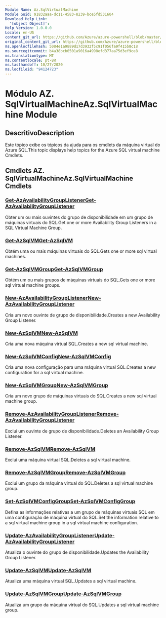 ```yaml
---
Module Name: Az.SqlVirtualMachine
Module Guid: 91832aaa-dc11-4583-8239-bce5fd531604
Download Help Link:
  '[object Object]': 
Help Version: 1.0.0.0
Locale: en-US
content_git_url: https://github.com/Azure/azure-powershell/blob/master/src/SqlVirtualMachine/SqlVirtualMachine/help/Az.SqlVirtualMachine.md
original_content_git_url: https://github.com/Azure/azure-powershell/blob/master/src/SqlVirtualMachine/SqlVirtualMachine/help/Az.SqlVirtualMachine.md
ms.openlocfilehash: 5084e1a9889d17d3932f5c91f056fa9f415b8c18
ms.sourcegitcommit: b4a38bcb0501a9016a4998efd377aa75d3ef9ce8
ms.translationtype: MT
ms.contentlocale: pt-BR
ms.lasthandoff: 10/27/2020
ms.locfileid: "94124723"
---
```

# <span data-ttu-id="a27f2-101">Módulo AZ. SqlVirtualMachine</span><span class="sxs-lookup"><span data-stu-id="a27f2-101">Az.SqlVirtualMachine Module</span></span>
## <span data-ttu-id="a27f2-102">Descritivo</span><span class="sxs-lookup"><span data-stu-id="a27f2-102">Description</span></span>
<span data-ttu-id="a27f2-103">Este tópico exibe os tópicos da ajuda para os cmdlets da máquina virtual do Azure SQL.</span><span class="sxs-lookup"><span data-stu-id="a27f2-103">This topic displays help topics for the Azure SQL virtual machine Cmdlets.</span></span>

## <span data-ttu-id="a27f2-104">Cmdlets AZ. SqlVirtualMachine</span><span class="sxs-lookup"><span data-stu-id="a27f2-104">Az.SqlVirtualMachine Cmdlets</span></span>
### [<span data-ttu-id="a27f2-105">Get-AzAvailabilityGroupListener</span><span class="sxs-lookup"><span data-stu-id="a27f2-105">Get-AzAvailabilityGroupListener</span></span>](Get-AzAvailabilityGroupListener.md)
<span data-ttu-id="a27f2-106">Obter um ou mais ouvintes do grupo de disponibilidade em um grupo de máquinas virtuais do SQL.</span><span class="sxs-lookup"><span data-stu-id="a27f2-106">Get one or more Availability Group Listeners in a SQL Virtual Machine Group.</span></span>

### [<span data-ttu-id="a27f2-107">Get-AzSqlVM</span><span class="sxs-lookup"><span data-stu-id="a27f2-107">Get-AzSqlVM</span></span>](Get-AzSqlVM.md)
<span data-ttu-id="a27f2-108">Obtém uma ou mais máquinas virtuais do SQL.</span><span class="sxs-lookup"><span data-stu-id="a27f2-108">Gets one or more sql virtual machines.</span></span>

### [<span data-ttu-id="a27f2-109">Get-AzSqlVMGroup</span><span class="sxs-lookup"><span data-stu-id="a27f2-109">Get-AzSqlVMGroup</span></span>](Get-AzSqlVMGroup.md)
<span data-ttu-id="a27f2-110">Obtém um ou mais grupos de máquinas virtuais do SQL.</span><span class="sxs-lookup"><span data-stu-id="a27f2-110">Gets one or more sql virtual machine groups.</span></span>

### [<span data-ttu-id="a27f2-111">New-AzAvailabilityGroupListener</span><span class="sxs-lookup"><span data-stu-id="a27f2-111">New-AzAvailabilityGroupListener</span></span>](New-AzAvailabilityGroupListener.md)
<span data-ttu-id="a27f2-112">Cria um novo ouvinte de grupo de disponibilidade.</span><span class="sxs-lookup"><span data-stu-id="a27f2-112">Creates a new Availability Group Listener.</span></span>

### [<span data-ttu-id="a27f2-113">New-AzSqlVM</span><span class="sxs-lookup"><span data-stu-id="a27f2-113">New-AzSqlVM</span></span>](New-AzSqlVM.md)
<span data-ttu-id="a27f2-114">Cria uma nova máquina virtual SQL.</span><span class="sxs-lookup"><span data-stu-id="a27f2-114">Creates a new sql virtual machine.</span></span>

### [<span data-ttu-id="a27f2-115">New-AzSqlVMConfig</span><span class="sxs-lookup"><span data-stu-id="a27f2-115">New-AzSqlVMConfig</span></span>](New-AzSqlVMConfig.md)
<span data-ttu-id="a27f2-116">Cria uma nova configuração para uma máquina virtual SQL.</span><span class="sxs-lookup"><span data-stu-id="a27f2-116">Creates a new configuration for a sql virtual machine.</span></span>

### [<span data-ttu-id="a27f2-117">New-AzSqlVMGroup</span><span class="sxs-lookup"><span data-stu-id="a27f2-117">New-AzSqlVMGroup</span></span>](New-AzSqlVMGroup.md)
<span data-ttu-id="a27f2-118">Cria um novo grupo de máquinas virtuais do SQL.</span><span class="sxs-lookup"><span data-stu-id="a27f2-118">Creates a new sql virtual machine group.</span></span>

### [<span data-ttu-id="a27f2-119">Remove-AzAvailabilityGroupListener</span><span class="sxs-lookup"><span data-stu-id="a27f2-119">Remove-AzAvailabilityGroupListener</span></span>](Remove-AzAvailabilityGroupListener.md)
<span data-ttu-id="a27f2-120">Exclui um ouvinte de grupo de disponibilidade.</span><span class="sxs-lookup"><span data-stu-id="a27f2-120">Deletes an Availability Group Listener.</span></span>

### [<span data-ttu-id="a27f2-121">Remove-AzSqlVM</span><span class="sxs-lookup"><span data-stu-id="a27f2-121">Remove-AzSqlVM</span></span>](Remove-AzSqlVM.md)
<span data-ttu-id="a27f2-122">Exclui uma máquina virtual SQL.</span><span class="sxs-lookup"><span data-stu-id="a27f2-122">Deletes a sql virtual machine.</span></span>

### [<span data-ttu-id="a27f2-123">Remove-AzSqlVMGroup</span><span class="sxs-lookup"><span data-stu-id="a27f2-123">Remove-AzSqlVMGroup</span></span>](Remove-AzSqlVMGroup.md)
<span data-ttu-id="a27f2-124">Exclui um grupo da máquina virtual do SQL.</span><span class="sxs-lookup"><span data-stu-id="a27f2-124">Deletes a sql virtual machine group.</span></span>

### [<span data-ttu-id="a27f2-125">Set-AzSqlVMConfigGroup</span><span class="sxs-lookup"><span data-stu-id="a27f2-125">Set-AzSqlVMConfigGroup</span></span>](Set-AzSqlVMConfigGroup.md)
<span data-ttu-id="a27f2-126">Defina as informações relativas a um grupo de máquinas virtuais SQL em uma configuração de máquina virtual do SQL.</span><span class="sxs-lookup"><span data-stu-id="a27f2-126">Set the information relative to a sql virtual machine group in a sql virtual machine configuration.</span></span>

### [<span data-ttu-id="a27f2-127">Update-AzAvailabilityGroupListener</span><span class="sxs-lookup"><span data-stu-id="a27f2-127">Update-AzAvailabilityGroupListener</span></span>](Update-AzAvailabilityGroupListener.md)
<span data-ttu-id="a27f2-128">Atualiza o ouvinte do grupo de disponibilidade.</span><span class="sxs-lookup"><span data-stu-id="a27f2-128">Updates the Availability Group Listener.</span></span>

### [<span data-ttu-id="a27f2-129">Update-AzSqlVM</span><span class="sxs-lookup"><span data-stu-id="a27f2-129">Update-AzSqlVM</span></span>](Update-AzSqlVM.md)
<span data-ttu-id="a27f2-130">Atualiza uma máquina virtual SQL.</span><span class="sxs-lookup"><span data-stu-id="a27f2-130">Updates a sql virtual machine.</span></span>

### [<span data-ttu-id="a27f2-131">Update-AzSqlVMGroup</span><span class="sxs-lookup"><span data-stu-id="a27f2-131">Update-AzSqlVMGroup</span></span>](Update-AzSqlVMGroup.md)
<span data-ttu-id="a27f2-132">Atualiza um grupo da máquina virtual do SQL.</span><span class="sxs-lookup"><span data-stu-id="a27f2-132">Updates a sql virtual machine group.</span></span>

